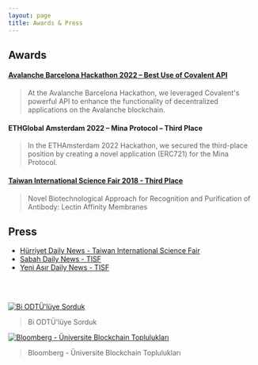 ```yaml
---
layout: page
title: Awards & Press
---
```


## Awards

#### [Avalanche Barcelona Hackathon 2022 – Best Use of Covalent API](https://github.com/izzetemredemir/barcelona-priv-launchpad)

> At the Avalanche Barcelona Hackathon, we leveraged Covalent's powerful API to enhance the functionality of decentralized applications on the Avalanche blockchain.

#### ETHGlobal Amsterdam 2022 – Mina Protocol – Third Place
> In the ETHAmsterdam 2022 Hackathon, we secured the third-place position by creating a novel application (ERC721) for the Mina Protocol.

#### [Taiwan International Science Fair 2018 - Third Place](https://www.ntsec.edu.tw/science/detail.aspx?a=90&cat=157&sid=14052&print=1) 

> Novel Biotechnological Approach for Recognition and Purification of Antibody: Lectin Affinity Membranes

## Press
* [Hürriyet Daily News - Taiwan International Science Fair ](https://www.hurriyet.com.tr/egitim/lise-ogrencisi-tayvanda-ucuncu-oldu-40734580) <br />
* [Sabah Daily News - TISF](https://www.sabah.com.tr/egeli/2018/02/08/bora-izmirin-gururu-oldu) <br />
* [Yeni Asır Daily News - TISF](https://www.yeniasir.com.tr/yasam/2018/02/07/lise-ogrencisinin-uluslararasi-basarisi)
<br />
<br />

[![Bi ODTÜ'lüye Sorduk](https://i.imgur.com/MhYK86c.jpeg)](https://youtu.be/LUQjGP8Goh8)
>Bi ODTÜ'lüye Sorduk

[![Bloomberg - Üniversite Blockchain Toplulukları](https://i.ibb.co/bHDYrL9/Screenshot-2024-04-26-at-21-04-45.png)](https://youtu.be/G0-Y3UBu9t0)
>Bloomberg - Üniversite Blockchain Toplulukları



